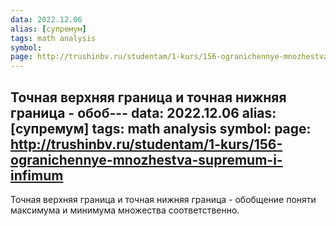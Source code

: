 ```yaml
---
data: 2022.12.06
alias: [супремум]
tags: math analysis
symbol:
page: http://trushinbv.ru/studentam/1-kurs/156-ogranichennye-mnozhestva-supremum-i-infimum
---
```

Точная верхняя граница и точная нижняя граница - обоб---
data: 2022.12.06
alias: [супремум]
tags: math analysis
symbol:
page: http://trushinbv.ru/studentam/1-kurs/156-ogranichennye-mnozhestva-supremum-i-infimum
---
Точная верхняя граница и точная нижняя граница - обобщение поняти максимума и минимума множества соответственно.
